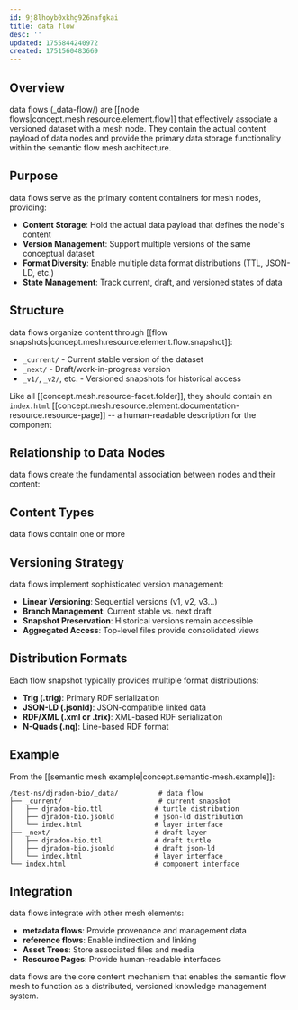 ```yaml
---
id: 9j8lhoyb0xkhg926nafgkai
title: data flow
desc: ''
updated: 1755844240972
created: 1751560483669
---
```


## Overview

data flows (_data-flow/) are [[node flows|concept.mesh.resource.element.flow]] that effectively associate a versioned dataset with a mesh node. They contain the actual content payload of data nodes and provide the primary data storage functionality within the semantic flow mesh architecture.

## Purpose

data flows serve as the primary content containers for mesh nodes, providing:

- **Content Storage**: Hold the actual data payload that defines the node's content
- **Version Management**: Support multiple versions of the same conceptual dataset
- **Format Diversity**: Enable multiple data format distributions (TTL, JSON-LD, etc.)
- **State Management**: Track current, draft, and versioned states of data

## Structure

data flows organize content through [[flow snapshots|concept.mesh.resource.element.flow.snapshot]]:

- `_current/` - Current stable version of the dataset
- `_next/` - Draft/work-in-progress version
- `_v1/`, `_v2/`, etc. - Versioned snapshots for historical access

Like all [[concept.mesh.resource-facet.folder]], they should contain an `index.html` [[concept.mesh.resource.element.documentation-resource.resource-page]] -- a human-readable description for the component


## Relationship to Data Nodes

data flows create the fundamental association between nodes and their content:


## Content Types

data flows contain one or more 

## Versioning Strategy

data flows implement sophisticated version management:

- **Linear Versioning**: Sequential versions (v1, v2, v3...)
- **Branch Management**: Current stable vs. next draft
- **Snapshot Preservation**: Historical versions remain accessible
- **Aggregated Access**: Top-level files provide consolidated views

## Distribution Formats

Each flow snapshot typically provides multiple format distributions:

- **Trig (.trig)**: Primary RDF serialization
- **JSON-LD (.jsonld)**: JSON-compatible linked data
- **RDF/XML (.xml or .trix)**: XML-based RDF serialization
- **N-Quads (.nq)**: Line-based RDF format

## Example

From the [[semantic mesh example|concept.semantic-mesh.example]]:

```
/test-ns/djradon-bio/_data/          # data flow
├── _current/                        # current snapshot
│   ├── djradon-bio.ttl             # turtle distribution
│   ├── djradon-bio.jsonld          # json-ld distribution
│   └── index.html                  # layer interface
├── _next/                          # draft layer
│   ├── djradon-bio.ttl             # draft turtle
│   ├── djradon-bio.jsonld          # draft json-ld
│   └── index.html                  # layer interface
└── index.html                      # component interface
```

## Integration

data flows integrate with other mesh elements:

- **metadata flows**: Provide provenance and management data
- **reference flows**: Enable indirection and linking
- **Asset Trees**: Store associated files and media
- **Resource Pages**: Provide human-readable interfaces

data flows are the core content mechanism that enables the semantic flow mesh to function as a distributed, versioned knowledge management system.

